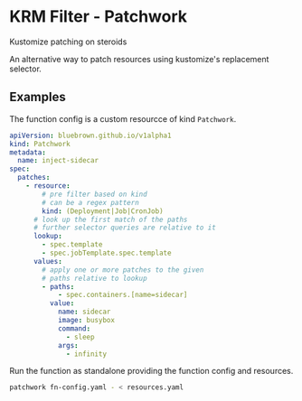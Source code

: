 # KRM Filter - Patchwork

<!--mdtogo:Short-->

Kustomize patching on steroids

<!--mdtogo-->

<!--mdtogo:Long-->

An alternative way to patch resources using kustomize's replacement selector.

<!--mdtogo-->

## Examples

<!--mdtogo:Examples-->

The function config is a custom resourcce of kind `Patchwork`.

```yaml
apiVersion: bluebrown.github.io/v1alpha1
kind: Patchwork
metadata:
  name: inject-sidecar
spec:
  patches:
    - resource:
        # pre filter based on kind
        # can be a regex pattern
        kind: (Deployment|Job|CronJob)
      # look up the first match of the paths
      # further selector queries are relative to it
      lookup:
        - spec.template
        - spec.jobTemplate.spec.template
      values:
        # apply one or more patches to the given
        # paths relative to lookup
        - paths:
            - spec.containers.[name=sidecar]
          value:
            name: sidecar
            image: busybox
            command:
              - sleep
            args:
              - infinity
```

Run the function as standalone providing the function config and resources.

```bash
patchwork fn-config.yaml - < resources.yaml
```

<!--mdtogo-->
